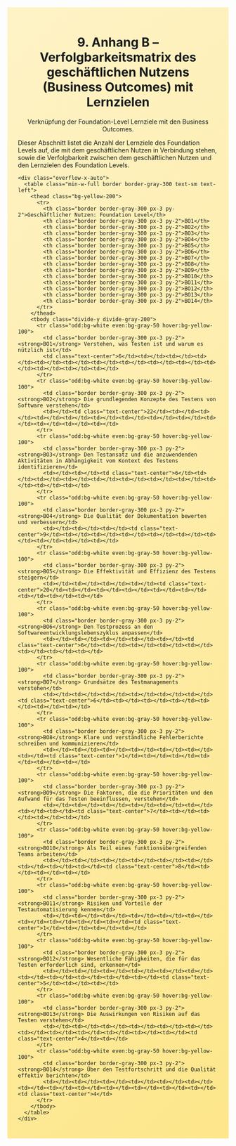 <div class="rounded-lg border shadow-sm" style="background: linear-gradient(135deg,#FEF3C7 0%,#FDE68A 100%); padding: 24px; border-color: #F59E0B">
  <header style="margin-bottom:12px">
    <h1 class="text-2xl font-bold text-gray-900">9. Anhang B – Verfolgbarkeitsmatrix des geschäftlichen Nutzens (Business Outcomes) mit Lernzielen</h1>
    <p class="text-sm text-gray-700">Verknüpfung der Foundation-Level Lernziele mit den Business Outcomes.</p>
  </header>
  <article class="prose max-w-none">
    <p>Dieser Abschnitt listet die Anzahl der Lernziele des Foundation Levels auf, die mit dem geschäftlichen Nutzen in Verbindung stehen, sowie die Verfolgbarkeit zwischen dem geschäftlichen Nutzen und den Lernzielen des Foundation Levels.</p>

    <div class="overflow-x-auto">
      <table class="min-w-full border border-gray-300 text-sm text-left">
        <thead class="bg-yellow-200">
          <tr>
            <th class="border border-gray-300 px-3 py-2">Geschäftlicher Nutzen: Foundation Level</th>
            <th class="border border-gray-300 px-3 py-2">BO1</th>
            <th class="border border-gray-300 px-3 py-2">BO2</th>
            <th class="border border-gray-300 px-3 py-2">BO3</th>
            <th class="border border-gray-300 px-3 py-2">BO4</th>
            <th class="border border-gray-300 px-3 py-2">BO5</th>
            <th class="border border-gray-300 px-3 py-2">BO6</th>
            <th class="border border-gray-300 px-3 py-2">BO7</th>
            <th class="border border-gray-300 px-3 py-2">BO8</th>
            <th class="border border-gray-300 px-3 py-2">BO9</th>
            <th class="border border-gray-300 px-3 py-2">BO10</th>
            <th class="border border-gray-300 px-3 py-2">BO11</th>
            <th class="border border-gray-300 px-3 py-2">BO12</th>
            <th class="border border-gray-300 px-3 py-2">BO13</th>
            <th class="border border-gray-300 px-3 py-2">BO14</th>
          </tr>
        </thead>
        <tbody class="divide-y divide-gray-200">
          <tr class="odd:bg-white even:bg-gray-50 hover:bg-yellow-100">
            <td class="border border-gray-300 px-3 py-2"><strong>BO1</strong> Verstehen, was Testen ist und warum es nützlich ist</td>
            <td class="text-center">6</td><td></td><td></td><td></td><td></td><td></td><td></td><td></td><td></td><td></td><td></td><td></td><td></td><td></td>
          </tr>
          <tr class="odd:bg-white even:bg-gray-50 hover:bg-yellow-100">
            <td class="border border-gray-300 px-3 py-2"><strong>BO2</strong> Die grundlegenden Konzepte des Testens von Software verstehen</td>
            <td></td><td class="text-center">22</td><td></td><td></td><td></td><td></td><td></td><td></td><td></td><td></td><td></td><td></td><td></td><td></td>
          </tr>
          <tr class="odd:bg-white even:bg-gray-50 hover:bg-yellow-100">
            <td class="border border-gray-300 px-3 py-2"><strong>BO3</strong> Den Testansatz und die anzuwendenden Aktivitäten in Abhängigkeit vom Kontext des Testens identifizieren</td>
            <td></td><td></td><td class="text-center">6</td><td></td><td></td><td></td><td></td><td></td><td></td><td></td><td></td><td></td><td></td>
          </tr>
          <tr class="odd:bg-white even:bg-gray-50 hover:bg-yellow-100">
            <td class="border border-gray-300 px-3 py-2"><strong>BO4</strong> Die Qualität der Dokumentation bewerten und verbessern</td>
            <td></td><td></td><td></td><td class="text-center">9</td><td></td><td></td><td></td><td></td><td></td><td></td><td></td><td></td><td></td>
          </tr>
          <tr class="odd:bg-white even:bg-gray-50 hover:bg-yellow-100">
            <td class="border border-gray-300 px-3 py-2"><strong>BO5</strong> Die Effektivität und Effizienz des Testens steigern</td>
            <td></td><td></td><td></td><td></td><td class="text-center">20</td><td></td><td></td><td></td><td></td><td></td><td></td><td></td><td></td>
          </tr>
          <tr class="odd:bg-white even:bg-gray-50 hover:bg-yellow-100">
            <td class="border border-gray-300 px-3 py-2"><strong>BO6</strong> Den Testprozess an den Softwareentwicklungslebenszyklus anpassen</td>
            <td></td><td></td><td></td><td></td><td></td><td class="text-center">6</td><td></td><td></td><td></td><td></td><td></td><td></td><td></td>
          </tr>
          <tr class="odd:bg-white even:bg-gray-50 hover:bg-yellow-100">
            <td class="border border-gray-300 px-3 py-2"><strong>BO7</strong> Grundsätze des Testmanagements verstehen</td>
            <td></td><td></td><td></td><td></td><td></td><td></td><td class="text-center">6</td><td></td><td></td><td></td><td></td><td></td><td></td>
          </tr>
          <tr class="odd:bg-white even:bg-gray-50 hover:bg-yellow-100">
            <td class="border border-gray-300 px-3 py-2"><strong>BO8</strong> Klare und verständliche Fehlerberichte schreiben und kommunizieren</td>
            <td></td><td></td><td></td><td></td><td></td><td></td><td></td><td class="text-center">1</td><td></td><td></td><td></td><td></td><td></td>
          </tr>
          <tr class="odd:bg-white even:bg-gray-50 hover:bg-yellow-100">
            <td class="border border-gray-300 px-3 py-2"><strong>BO9</strong> Die Faktoren, die die Prioritäten und den Aufwand für das Testen beeinflussen, verstehen</td>
            <td></td><td></td><td></td><td></td><td></td><td></td><td></td><td></td><td class="text-center">7</td><td></td><td></td><td></td><td></td>
          </tr>
          <tr class="odd:bg-white even:bg-gray-50 hover:bg-yellow-100">
            <td class="border border-gray-300 px-3 py-2"><strong>BO10</strong> Als Teil eines funktionsübergreifenden Teams arbeiten</td>
            <td></td><td></td><td></td><td></td><td></td><td></td><td></td><td></td><td></td><td class="text-center">8</td><td></td><td></td><td></td>
          </tr>
          <tr class="odd:bg-white even:bg-gray-50 hover:bg-yellow-100">
            <td class="border border-gray-300 px-3 py-2"><strong>BO11</strong> Risiken und Vorteile der Testautomatisierung kennen</td>
            <td></td><td></td><td></td><td></td><td></td><td></td><td></td><td></td><td></td><td></td><td class="text-center">1</td><td></td><td></td><td></td>
          </tr>
          <tr class="odd:bg-white even:bg-gray-50 hover:bg-yellow-100">
            <td class="border border-gray-300 px-3 py-2"><strong>BO12</strong> Wesentliche Fähigkeiten, die für das Testen erforderlich sind, erkennen</td>
            <td></td><td></td><td></td><td></td><td></td><td></td><td></td><td></td><td></td><td></td><td></td><td class="text-center">5</td><td></td><td></td>
          </tr>
          <tr class="odd:bg-white even:bg-gray-50 hover:bg-yellow-100">
            <td class="border border-gray-300 px-3 py-2"><strong>BO13</strong> Die Auswirkungen von Risiken auf das Testen verstehen</td>
            <td></td><td></td><td></td><td></td><td></td><td></td><td></td><td></td><td></td><td></td><td></td><td></td><td class="text-center">4</td><td></td>
          </tr>
          <tr class="odd:bg-white even:bg-gray-50 hover:bg-yellow-100">
            <td class="border border-gray-300 px-3 py-2"><strong>BO14</strong> Über den Testfortschritt und die Qualität effektiv berichten</td>
            <td></td><td></td><td></td><td></td><td></td><td></td><td></td><td></td><td></td><td></td><td></td><td></td><td></td><td class="text-center">4</td>
          </tr>
        </tbody>
      </table>
    </div>

  </article>
</div>
